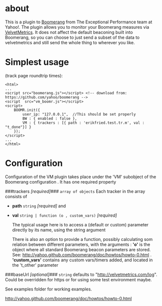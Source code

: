 # about #
This is a plugin to [Boomerang](http://yahoo.github.com/boomerang/doc/) from The Exceptional Performance team at Yahoo!.
The plugin allows you to monitor your Boomerang measures via [VelvetMetrics](http://www.velvetmetrics.com/).
It does not affect the default beaconing built into Boomerang,
so you can choose to just send a subset of the data to velvetmetrics and still send the whole thing to wherever you like.

# Simplest usage #
(track page roundtrip times):

  <!DOCTYPE html>
    <html>
    ...
    <script src="boomerang.js"></script> <!-- download from:  https://github.com/yahoo/boomerang -->
    <script  src="vm_boomr.js"></script>
    <script>
        BOOMR.init({
            user_ip: "127.0.0.1",  //This should be set properly
            BW : { enabled : false },
            VM : { trackers : [{ path : 'erikfried.test.tr.m', val : "t_done"}] }
        });
    </script>
    ...
    </html>

# Configuration #
Configuration of the VM plugin takes place under the 'VM' subobject of the Boomerang configuration . It has one required property

###trackers _\[required\]_###
`array of objects`
Each tracker in the array consists of

+ **path** `string` _\[required\]_ and
+ **val** `string | function (o , custom_vars)`  _\[required\]_

    The typical usage here is to access a (default or custom) parameter directly by its name, using the string argument

    There is also an option to provide a function, possibly calculating som relation between different parameters, with the arguments :
     **'o'** is the object where all standard Boomerang beacon parameters are stored. See: http://yahoo.github.com/boomerang/doc/howtos/howto-0.html .
     **'custom_vars'** contains any custom vars/timers added, and located in the 't_other' parameter



###baseUrl _\[optional\]_###
`string`
defaults to "http://velvetmetrics.com/log". Could be overridden for https or for using some test environment maybe.

See examples folder for working examples.

http://yahoo.github.com/boomerang/doc/howtos/howto-0.html